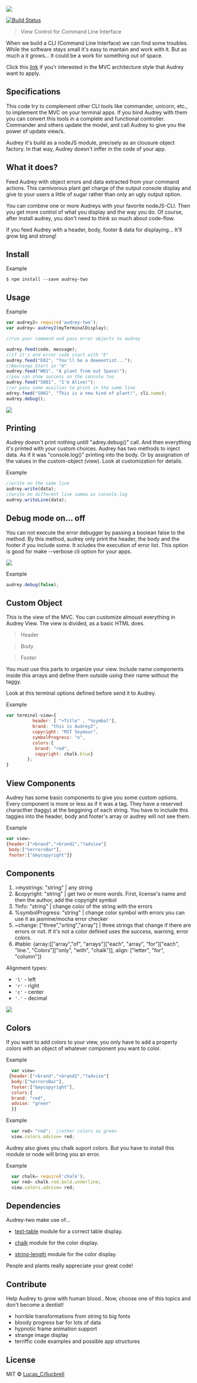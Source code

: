 
![](https://raw.githubusercontent.com/llucbrell/audrey2/master/audrey.png)

[![Build Status](https://travis-ci.org/llucbrell/audrey2.svg?branch=master)](https://travis-ci.org/llucbrell/audrey2)

> View Control for Command Line Interface

When we build a CLI (Command Line Interface) we can find some troubles. While the software stays small it's easy to mantain and work with it. But as much a it grows... It could be a work for something out of space.


Click this [link](https://en.wikipedia.org/wiki/Model%E2%80%93view%E2%80%93controller) if you'r interested in the MVC architecture style that Audrey want to apply.


## Specifications

This code try to complement other CLI tools like commander, unicorn, etc., to implement the MVC on your terminal apps.
If you bind Audrey with them you can convert this tools in a complete and functional controller.
Commander and others update the model, and call Audrey to give you the power of update view/s. 

Audrey it's build as a nodeJS module, precisely as an clousure object factory. In that way, Audrey doesn't inffer in the code of your app.

## What it does? 

Feed Audrey with object errors and data extracted from your command actions. This carnivorous plant get charge of the output console display and give to your users a little of sugar rather than only an ugly output option. 

You can combine one or more Audreys with your favorite nodeJS-CLI. Then you get more control of what you display and the way you do. Of course, after install audrey, you don't need to think so much about code-flow.


If you feed Audrey with a header, body, footer & data for displaying... 
It'll grow big and strong!


## Install

Example
```
$ npm install --save audrey-two
```

## Usage

Example
```js
var audrey2= require('audrey-two');
var audrey= audrey2(myTerminalDisplay);

//run your command and pass error objects to audrey

audrey.feed(code, message);
//if it's and error code start with "E"
audrey.feed("E02", "You'll be a deeeentist...");
//Warnings Start in "W"
audrey.feed("W01", "A plant from out Space!");
//you can show success on the console too
audrey.feed("S001", "I'm Alive!");
//or pass some auxiliar to print in the same line
adrey.feed("S002", "This is a new kind of plant!", cli.name);
audrey.debug();
```

![](https://raw.githubusercontent.com/llucbrell/audrey2/master/captura2.png)

## Printing

Audrey doesn't print nothing untill "adrey.debug()" call. And then everything it's printed with your custom choices. 
Audrey has two methods to inject data. As if it was "console.log()" printing into the body. Or by assignation of the values in the custom-object (view). Look at customization for details. 

Example
```js
//write on the same line
audrey.write(data);
//write on different line samea as console.log
audrey.writeLine(data);
```

## Debug mode on... off

You can not execute the error debugger by passing a boolean false to the method. By this method, audrey only print the header, the body and the footer if you include some. It xcludes the execution of error list. This option is good for make --verbose cli option for your apps. 

![](https://raw.githubusercontent.com/llucbrell/audrey2/master/captura.png)

Example
```js
audrey.debug(false);
``` 

## Custom Object

This is the view of the MVC. You can customize almoust everything in Audrey View. The view is divided, as a basic HTML does. 

>Header 

>Body

>Footer

You must use this parts to organize your view. Include name components inside this arrays and define them outside using their name without the taggy.

Look at this terminal options defined before send it to Audrey.

Example
```js
var terminal-view={ 
          header: [ ">Title" , "%symbol"],
          brand: "this is Audrey2",
          copyright: "MIT Seymour",
          symbolProgress: "o",
          colors:{ 
           brand: "red", 
           copyright: chalk.blue}         
        };
}
```

## View Components

Audrey has some basic components to give you some custom options. Every component is more or less as if it was a tag. They have a reserved characther (taggy) at the beggining of each string. You have to include this taggies into the header, body and footer's array or audrey will not see them.

Example
```js
var view= 
{header:[">brand",">brand2","?advise"]
 body:["%errorsBar"],
 footer:["&mycopyright"]}
```

## Components

1. &gt;mystrings: "string" | any string
2. &copyright: "string" | get two or more words. First, license's name and then the author, add the copyright symbol 
4. ?info: "string" | change color of the string with the errors
5. %symbolProgress:  "string" | change color symbol with errors you can use it as jasmine/mocha error checker
6. ~change: ["three","srting","array"] | three strings that change if there are errors or not. If it's not a color defined uses the success, warning, error colors.
7. #table: {array:[["array","of", "arrays"]["each", "array", "for"]["each", "line.", "Colors"]["only", "with", "chalk"]], align: ["letter", "for", "column"]}

Alignment types:

* `'l'` - left
* `'r'` - right
* `'c'` - center
* `'.'` - decimal

![](https://raw.githubusercontent.com/llucbrell/audrey2/master/captura3.png)


## Colors

If you want to add colors to your view, you only have to add a property colors with an object of whatever component you want to color.

Example
```js
  var view= 
 {header:[">brand",">brand2","?advise"]
  body:["%errorsBar"],
  footer:["&mycopyright"],
  colors:{
  brand: "red",
  advise: "green"
  }}
```

Example
```js
  var red= "red";  //other colors as green
  view.colors.advise= red;
```
Audrey also gives you chalk suport colors. But you have to install this module or node will bring you an error.

Example
```js
  var chalk= require('chalk');
  var red= chalk.red.bold.underline;
  view.colors.advise= red;
```

## Dependencies

Audrey-two make use of...


* [text-table](https://www.npmjs.com/package/text-table) module for a correct table display.
  
* [chalk](https://www.npmjs.com/package/chalk) module for the color display.

* [string-length](https://www.npmjs.com/package/string-length) module for the color display.


People and plants really appreciate your great code!

## Contribute

Help Audrey to grow with human blood..
Now, choose one of this topics and don't become a dentist!

- horrible transformations from string to big fonts
- bloody progress bar for lots of data
- hypnotic frame animation support
- strange image display
- terriffic code examples and possible app structures


<!-- Feed audrey with data from temp files
-->
<!---display more than ascii symbols
-->

## License

MIT © [Lucas_C/llucbrell](https://github.com/llucbrell)
